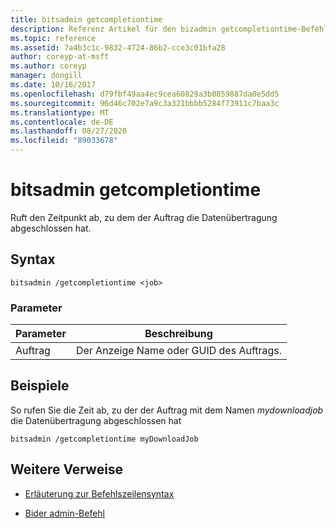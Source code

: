 ```yaml
---
title: bitsadmin getcompletiontime
description: Referenz Artikel für den bizadmin getcompletiontime-Befehl, der den Zeitpunkt abruft, zu dem der Auftrag das Übertragen von Daten abgeschlossen hat.
ms.topic: reference
ms.assetid: 7a4b3c1c-9832-4724-86b2-cce3c01bfa28
author: coreyp-at-msft
ms.author: coreyp
manager: dongill
ms.date: 10/16/2017
ms.openlocfilehash: d79fbf49aa4ec9cea60829a3b0859887da0e5dd5
ms.sourcegitcommit: 96d46c702e7a9c3a321bbbb5284f73911c7baa3c
ms.translationtype: MT
ms.contentlocale: de-DE
ms.lasthandoff: 08/27/2020
ms.locfileid: "89033678"
---
```

# <a name="bitsadmin-getcompletiontime"></a>bitsadmin getcompletiontime

Ruft den Zeitpunkt ab, zu dem der Auftrag die Datenübertragung abgeschlossen hat.

## <a name="syntax"></a>Syntax

```
bitsadmin /getcompletiontime <job>
```

### <a name="parameters"></a>Parameter

| Parameter | Beschreibung |
| -------------- | -------------- |
| Auftrag | Der Anzeige Name oder GUID des Auftrags. |

## <a name="examples"></a>Beispiele

So rufen Sie die Zeit ab, zu der der Auftrag mit dem Namen *mydownloadjob* die Datenübertragung abgeschlossen hat

```
bitsadmin /getcompletiontime myDownloadJob
```

## <a name="additional-references"></a>Weitere Verweise

- [Erläuterung zur Befehlszeilensyntax](command-line-syntax-key.md)

- [Bider admin-Befehl](bitsadmin.md)
